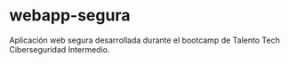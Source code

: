 # webapp-segura
Aplicación web segura desarrollada durante el bootcamp de Talento Tech Ciberseguridad Intermedio.
